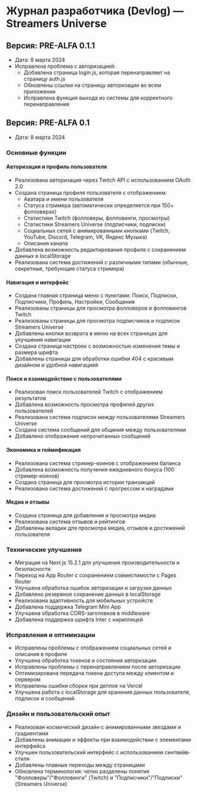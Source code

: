 # Журнал разработчика (Devlog) — Streamers Universe

## Версия: PRE-ALFA 0.1.1
- Дата: 8 марта 2024
- Исправлена проблема с авторизацией:
  - Добавлена страница login.js, которая перенаправляет на страницу auth.js
  - Обновлены ссылки на страницу авторизации во всем приложении
  - Исправлена функция выхода из системы для корректного перенаправления

## Версия: PRE-ALFA 0.1
- Дата: 8 марта 2024

### Основные функции

#### Авторизация и профиль пользователя
- Реализована авторизация через Twitch API с использованием OAuth 2.0
- Создана страница профиля пользователя с отображением:
  - Аватара и имени пользователя
  - Статуса стримера (автоматически определяется при 150+ фолловерах)
  - Статистики Twitch (фолловеры, фолловинги, просмотры)
  - Статистики Streamers Universe (подписчики, подписки)
  - Социальных сетей с анимированными кнопками (Twitch, YouTube, Discord, Telegram, VK, Яндекс Музыка)
  - Описания канала
- Добавлена возможность редактирования профиля с сохранением данных в localStorage
- Реализована система достижений с различными типами (обычные, секретные, требующие статуса стримера)

#### Навигация и интерфейс
- Создана главная страница меню с пунктами: Поиск, Подписки, Подписчики, Профиль, Настройки, Сообщения
- Реализованы страницы для просмотра фолловеров и фолловингов Twitch
- Реализованы страницы для просмотра подписчиков и подписок Streamers Universe
- Добавлены кнопки возврата в меню на всех страницах для улучшения навигации
- Создана страница настроек с возможностью изменения темы и размера шрифта
- Добавлены страницы для обработки ошибки 404 с красивым дизайном и удобной навигацией

#### Поиск и взаимодействие с пользователями
- Реализован поиск пользователей Twitch с отображением результатов
- Добавлена возможность просмотра профилей других пользователей
- Реализована система подписок между пользователями Streamers Universe
- Создана система сообщений для общения между пользователями
- Добавлено отображение непрочитанных сообщений

#### Экономика и геймификация
- Реализована система стример-коинов с отображением баланса
- Добавлена возможность получения ежедневного бонуса (100 стример-коинов)
- Создана страница для просмотра истории транзакций
- Реализована система достижений с прогрессом и наградами

#### Медиа и отзывы
- Создана страница для добавления и просмотра медиа
- Реализована система отзывов и рейтингов
- Добавлены вкладки для просмотра медиа, отзывов и достижений пользователя

### Технические улучшения
- Миграция на Next.js 15.2.1 для улучшения производительности и безопасности
- Переход на App Router с сохранением совместимости с Pages Router
- Улучшена обработка ошибок авторизации и загрузки данных
- Добавлено резервное сохранение данных в localStorage
- Реализована адаптивность для мобильных устройств
- Добавлена поддержка Telegram Mini App
- Улучшена обработка CORS-заголовков в middleware
- Добавлена поддержка шрифта Inter с кириллицей

### Исправления и оптимизации
- Исправлены проблемы с отображением социальных сетей и описания в профиле
- Улучшена обработка токенов и состояния авторизации
- Исправлены проблемы с перенаправлением после авторизации
- Оптимизирована передача токена доступа между клиентом и сервером
- Исправлены ошибки сборки при деплое на Vercel
- Улучшена работа с localStorage для хранения данных пользователя, подписок и сообщений

### Дизайн и пользовательский опыт
- Реализован космический дизайн с анимированными звездами и градиентами
- Добавлены анимации и эффекты при взаимодействии с элементами интерфейса
- Улучшен пользовательский интерфейс с использованием синтвейв-стиля
- Добавлены плавные переходы между страницами
- Обновлена терминология: четко разделены понятия "Фолловеры"/"Фолловинги" (Twitch) и "Подписчики"/"Подписки" (Streamers Universe)
